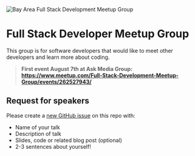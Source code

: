 ![Bay Area Full Stack Development Meetup Group](https://i.imgur.com/NUHq6ZR.png)

# Full Stack Developer Meetup Group

This group is for software developers that would like to meet other developers and learn more about coding.

> **First event August 7th at Ask Media Group: https://www.meetup.com/Full-Stack-Development-Meetup-Group/events/262527943/**

## Request for speakers

Please create a [new GitHub issue](https://github.com/connor11528/full-stack-dev-meetup-group/issues/new) on this repo with:

- Name of your talk
- Description of talk
- Slides, code or related blog post (optional)
- 2-3 sentences about yourself!
